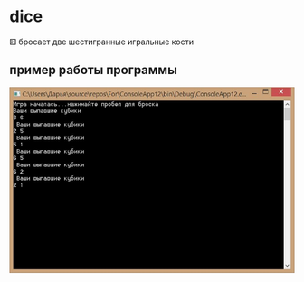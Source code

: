 # dice
⚄ бросает две шестигранные игральные кости 

## пример работы программы
![Dice](https://github.com/darya3d/dice/blob/main/Dice.JPG)
